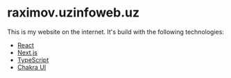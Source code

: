 # raximov.uzinfoweb.uz

This is my website on the internet. It's build with the following technologies:

- [React](https://reactjs.org/)
- [Next.js](https://nextjs.org/)
- [TypeScript](https://typescriptlang.org)
- [Chakra UI](https://next.chakra-ui.com/)
